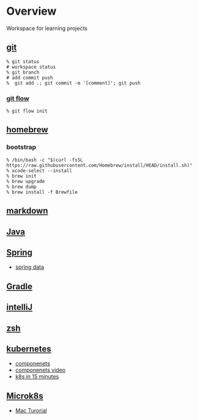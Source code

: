 # Overview
Workspace for learning projects

## [git](https://phoenixnap.com/kb/how-to-use-git)

```shell
% git status
# workspace status
% git branch
# add commit push
%  git add .; git commit -m '[comment]'; git push
```
### [git flow](https://danielkummer.github.io/git-flow-cheatsheet/)
```shell
% git flow init
```
## [homebrew](https://brew.sh)
### bootstrap
```shell
% /bin/bash -c "$(curl -fsSL https://raw.githubusercontent.com/Homebrew/install/HEAD/install.sh)"
% xcode-select --install
% brew init
% brew upgrade
% brew dump
% brew install -f Brewfile
```
## [markdown](https://www.markdownguide.org/cheat-sheet/)
## [Java](https://www.oracle.com/java/technologies/javase/jdk17-archive-downloads.html)
## [Spring](https://spring.io)
- [spring data](https://spring.io/projects/spring-data)
## [Gradle](https://docs.gradle.org/current/userguide/userguide.html)
## [intelliJ](https://www.jetbrains.com/idea/)
## [zsh](https://ohmyz.sh)
## [kubernetes](https://kubernetes.io)
- [componenets](https://kubernetes.io/docs/concepts/overview/components/)
- [componenets video](https://www.youtube.com/watch?v=Krpb44XR0bk)
- [k8s in 15 minutes](https://www.youtube.com/watch?v=VnvRFRk_51k)
## [Microk8s]()
- [Mac Turorial](https://ubuntu.com/tutorials/install-microk8s-on-mac-os?&_ga=2.196067940.930864994.1684962824-1971785032.1684962824#1-overview)
